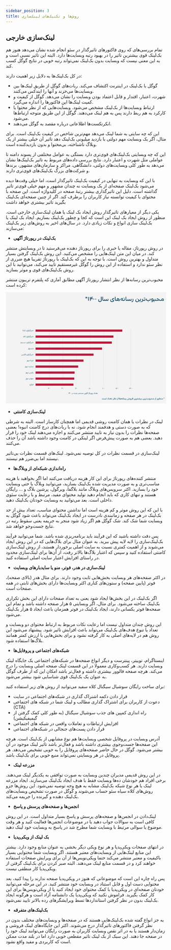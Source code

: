 ```yaml
---
sidebar_position: 3
title: روش‌ها و تکنیک‌های لینک‌سازی
---
```


## لینک‌سازی خارجی

تمام بررسی‌های که روی فاکتورهای تاثیرگذار در سئو انجام شده نشان می‌دهد هنوز هم بک‌لینک قوی بیشترین تاثیر را در بهبود رتبه وبسایت‌ها دارد. البته این تاثیر نسبی است و به این معنی نیست که وبسایت بدون بک‌لینک نمی‌تواند رتبه خوبی در نتایج گوگل کسب کند.

در کل بک‌لینک‌ها به دلایل زیر اهمیت دارند:

-   گوگل با بک‌لینک در اینترنت اکتشاف می‌کند. ربات‌های گوگل از طریق لینک‌ها بین وبسایت‌ها می‌خزند و آنها را ایندکس می‌کنند.
-   شهرت، اعتبار، اقتدار و قابل اعتماد بودن وبسایت را نشان می‌دهد. گوگل از کیفیت و کمیت لینک‌ها این فاکتورها را اندازه می‌گیرد.
-   ارتباط وبسایت‌ها از بک‌لینک مشخص می‌شود. وبسایت‌هایی که از نظر محتوا یا کارکرد به هم ربط دارند پس به هم لینک می‌دهند. گوگل از این طریق متوجه ارتباط‌ها می‌شود.
-   انکرتکست‌ها اطلاعاتی درباره مقصد به گوگل می‌دهند.

این که چه سایتی به شما لینک می‌دهد مهم‌ترین شاخص در کیفیت بک‌لینک است. برای مثال، اگر یک وبسایت مهم دولتی با بازدید میلیونی بک‌لینک دهد تاثیر آن خیلی بیشتر از یک وبلاگ ناشناخته، بی‌محتوا و بدون بازدید‌کننده است.

این که چه وبسایتی بک‌لینک‌های قوی‌تری دارد بستگی به عوامل مختلفی از پسوند دامنه تا عواملی مثل شهرت و اعتبار دارد. نتایج بررسی داده‌های مربوط به تاثیر بک‌لینک‌ها نشان می‌دهد به طور کلی وبسایت‌های دولتی، دانشگاهی، مراکز و سازمان‌های مشهور، برندها و شرکت‌های بزرگ بک‌لینک‌های قوی‌تری دارند.

با این که وبسایت به تنهایی در کیفیت بک‌لینک تاثیرگذار است، اما خیلی وقت‌ها دیده می‌شود بک‌لینک صفحه‌ای از یک وبسایت نه چندان مشهور و مهم خیلی قوی‌تر تاثیر گذاشته است. دلیل این تاثیرگذاری بیشتر رتبۀ صفحه در کلیدواژه است. این صفحه با محتوای با کیفیت توانسته نیاز کاربران را برطرف کند. اگر از چنین صفحه‌ای بک‌لینک بگیرید تاثیر بیشتری خواهد داشت

یکی دیگر از معیارهای تاثیرگذار روش ایجاد بک لینک یا همان لینک‌سازی خارجی است. منظور از روش ایجاد بک لینک این است که کجا و چطور بک‌لینک بسازیم. ایجاد بک لینک یا بک‌لینک سازی انواع و نکات زیادی دارد. در سال‌های اخیر به روش‌های زیر بک‌لینک می‌سازند:

-   **بک‌لینک در رپورتاژ آگهی**

در روش رپورتاژ، مقاله‌ یا خبری را برای رپورتاژ دهنده می‌فرستید تا در وبسایتش منتشر کند. در میان این متن لینک‌هایی را مشخص می‌کنید. این روش بک‌لینک گرفتن بسیار متداول و بهترین روش است. با توجه به این که بک‌لینک با رپورتاژ تقریبا هیچ ضرری از نظر سئو ندارد و استفاده از این روش را گوگل غیرمستقیم تایید می‌کند، می‌توانید با این روش بک‌لینک‌های قوی و موثر بسازید.

محبوب‌ترین رسانه‌ها از نظر انتشار رپورتاژ آگهی مطابق آماری که پلتفرم تریبون منتشر کرده است:

![رپورتاژ](./repotazh.jpg)

-   **لینک‌سازی کامنتی**

لینک در نظرات یا همان کامنت روشی قدیمی اما همچنان کارساز است. البته به شرطی که به صورت دستی و هدفمند انجام شود، نه با ربات‌های درج کامنت انبوه! بعضی صفحه‌ها نظرات را بدون نیاز به تایید منتشر می‌کنند و اجازه می‌دهند لینک خود را قرار دهید. بعضی هم به صورت پیش‌فرض اگر لینکی در کامنت وجود داشته باشد آن را حذف می‌کنند.

لینک‌سازی در قسمت نظرات در کل توصیه نمی‌شود. لینک‌های قسمت نظرات بی‌تاثیر نیستند اما بی‌ضرر هم نیستند.

-   **راه‌اندازی شبکه‌ای از وبلاگ‌ها**

منتشر کننده‌های رپورتاژ برای این کار هزینه دریافت می‌کنند اما اگر بخواهید با هزینه مناسب‌تری و به صورت مدیریت شده بک‌لینک بسازید، می‌توانید وبلاگ یا حتی وبسایت خود را بسازید. اکثر سرویس‌های وبلاگ مانند بلاگفا، ویرگول، پرشین بلاگ و ... رایگان هستند و تنهای کاری که باید انجام دهید تولید محتوای مفید، مرتبط و با رعایت سئوی داخلی است. بعد می‌توانید به وبسایت خودتان بک‌لینک دهید.

با این که این روش موثر و کم هزینه است اما نداشتن محتوای مناسب، تعداد بیش از حد بک‌لینک در هر صفحه و زمانبندی نادرست در ایجاد بک‌لینک می‌تواند باعث شود گوگل به وبسایت شما شک کند. شک گوگل هم اگر زیاد شود منجر به جریمه یعنی سقوط رتبه در نتایج جست‌وجو خواهد شد.

پس دقت داشته باشید که این فرآیند باید برنامه‌ریزی شده باشد. شما می‌توانید فرآیند بک‌لینک‌سازی را لایه لایه پیش ببرید. به عنوان مثال برای بلاگ‌هایی که در این روش ایجاد می‌شوند و از اهمیت کمتری نسبت به سایت اصلی برخوردار هستند، از روش لینک‌سازی کامنتی استفاده کنید و سپس که اعتبار بلاگ‌ها بالاتر رفت، از آن‌ها برای لینک‌‌سازی محدود در راستای افزایش اعتبار سایت اصلی استفاده کنید.

-   **لینک‌سازی در هدر، فوتر، منو یا سایدبار‌های وبسایت**

در اکثر صفحه‌های هر وبسایت بخش‌هایی ثابت وجود دارند. برای مثال هدر (بالای صفحه)، فوتر (پایین صفحه) و ستون‌های کناری اکثر وبسایت‌ها دارای بخش‌های ثابتی در همه صفحات است.

اگر بک‌لینک در این بخش‌ها ایجاد شود یعنی به تعداد صفحات دارای این بخش تکراری بک‌لینک ساخته می‌شود. برای مثال، اگر وبسایتی ۵ هزار صفحه داشته باشد و تمام این صفحه‌ها فوتر یکسانی دارند، ایجاد بک‌لینک در فوتر همزمان باعث ایجاد ۵ هزار بک‌‌لینک می‌شود.

این روش چندان متداول نیست اما رعایت نکات مربوط به ارتباط محتوای دو وبسایت و تعداد یا تنوع هدف‌های بک‌لینک می‌تواند باعث افزایش تاثیر شود. پیشنهاد می‌شود این روش هم در لایه‌های اصلی به کار گرفته نشود و برای بخش‌هایی با ارزش کمتر همانند بلاگ‌ها استفاده شود.

-   **شبکه‌های اجتماعی و پروفایل‌ها**

اینستاگرام، توییتر، پینترست و دیگر انواع صفحه‌ها در شبکه‌های اجتماعی یک جایگاه لینک وبسایت دارند. هر کسب‌وکاری معمولا در این قسمت لینک صفحه اصلی وبسایت را درج می‌کند. هرچه صفحه فالوور بیشتری داشته و فعال‌تر باشد امکان این که از طرف گوگل به عنوان یک بک‌لینک قوی شناسایی شود بیشتر می‌شود.

برای ساخت رایگان سوشیال سیگنال کلاه سفید می‌توانید از روش های زیر استفاده کنید:

-   قرار دادن دکمه اشتراک گذاری در شبکه‌های اجتماعی در سایت
-   دعوت از کاربران برای اشتراک گذاری مطالب و لینک شما در شبکه های اجتماعی (CTA)
-   راه اندازی کمپین های جذب سوشیال سیگنال (به طور کلی کمک گرفتن از گیمیفیکیشن)
-   افزایش ارتباطات و تعاملات واقعی در شبکه های اجتماعی
-   قرار دادن پست‌های جنجالی در شبکه‌های اجتماعی

آدرس وبسایت در پروفایل شخصی وبسایت‌ها هم نوع مشابهی از بک‌لینک است. هرچه این صفحه‌ها جست‌وجوی بیشتری داشته باشد و فعال‌تر باشد تاثیر لینک موجود در آن بیشتر می‌شود. گوگل در حال حاضر صفحه‌های پروفایل را به خوبی تشخیص می‌دهد. هر پروفایل در هر وبسایتی نمی‌تواند منبع خوبی برای بک‌لینک باشد.

-   **مزرعه ‌لینک**

در این روش قدیمی مدیران چندین وبسایت به صورت توافقی به یکدیگر لینک می‌دهند. برخی افراد هم خودشان ده‌ها وبسایت فقط با هدف ایجاد بک‌لینک می‌سازند. ایجاد مزرعه لینک یا هر نوع شبکه بک‌لینک مشابه به هیچ وجه توصیه نمی‌شود. این روش‌ها جزو روش‌های کلاه سیاه سئو حساب می‌شوند و گوگل در صورت تشخیص وبسایت‌های بک‌لینک دهنده و گیرنده را جریمه می‌کند.

-   **انجمن‌ها و صفحه‌های پرسش و پاسخ**

لینک‌دادن در انجمن‌ها و صفحه‌های پرسش و پاسخ بسیار متداول است. در این روش‌ کافی است به سوالات جواب دهید یا در موضوعات انجمن‌ها فعالیت کنید و هر وقت موضوع یا سوالی مرتبط با وبسایت شما مطرح شد در پاسخ به وبسایت خود لینک دهید.

-   **بک لینک از ویکی‌پدیا**

در انتهای صفحات ویکی‌پدیا و هر نوع ویکی دیگر بخشی به عنوان منابع وجود دارد. بیشتر این منابع لینک‌هایی از وبسایت‌های معتبر هستند. اگر وبسایت شما محتوایی بسیار باکیفیت و معتبر منتشر می‌کند حتما ویکی‌نویس‌ها از آن برای ویرایش صفحات استفاده خواهند کرد و در قسمت منابع لینک می‌دهند. البته صبر کردن برای بک‌لینک گرفتن از ویکی‌پدیا کار منطقی نیست.

پس راه چاره این است که موضوعاتی که هنوز در ویکی‌پدیا صفحه ندارند را پیدا کنید، بعد محتوایی دست اول و قابل استناد در وبسایت خود منتشر کنید. در این مرحله می‌توانید خودتان صفحه‌ای در ویکی‌پدیا با کمک محتوای خود ایجاد کنید یا از ویکی‌نویس‌ها برای این کار کمک بگیرید. فراموش نکنید که ویکی‌پدیا یک دانشنامه آزاد است و هرگونه ایجاد بک‌لینک بدون در نظر گرفتن استانداردها تسط ویرایشگرهای رده بالاتر تایید نمی‌شود.

-   **بک‌لینک‌های متفرقه**

به جز انواع گفته شده بک‌لینک‌هایی هستند که در صفحه‌ها و وبسایت‌های مختلف بدون در نظر گرفتن فاکتورهای تاثیرگذار درج می‌شوند. اکثر این جایگاه‌های لینک فروشی و زمان‌دار هستند یا به در اثر نقص وبسایت کاربران به صورت رایگان می‌توانند لینک خود را در صفحه جا دهند. این سبک از بک لینک تاثیر مقطعی خوبی دارد اما در بلند مدت ممکن است که کاربردی و مفید واقع نشود.

